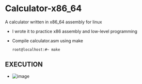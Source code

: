 # Calculator-x86_64
A calculator written in x86_64 assembly for linux

- I wrote it to practice x86 assembly and low-level programming
- Compile calculator.asm using make
  
      root@localhost:#~ make
  
## EXECUTION
- ![image](https://github.com/user-attachments/assets/13d6ef24-df8a-4e45-a338-5af519663c25)
